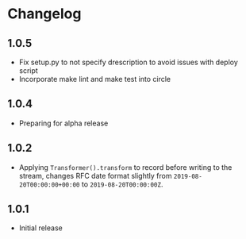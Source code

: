 # Changelog

## 1.0.5
- Fix setup.py to not specify drescription to avoid issues with deploy script
- Incorporate make lint and make test into circle

## 1.0.4
- Preparing for alpha release

## 1.0.2

- Applying `Transformer().transform` to record before writing to the stream, changes RFC date format slightly from `2019-08-20T00:00:00+00:00` to `2019-08-20T00:00:00Z`.

## 1.0.1

- Initial release
